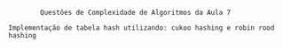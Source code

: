             Questões de Complexidade de Algoritmos da Aula 7

    Implementação de tabela hash utilizando: cukoo hashing e robin rood hashing
